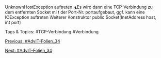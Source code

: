 UnknownHostException auftreten
◮Es wird dann eine TCP-Verbindung zu dem entfernten Socket mi t der Port-Nr.
portaufgebaut, ggf. kann eine IOException auftreten
Weiterer Konstruktor
public  Socket(InetAddress  host, int port)

   Tags & Topics:
   #TCP-Verbindung
   #Verbindung

[Previous: #AdvIT-Folien_34](AdvIT-Folien_34.md)

[Next: #AdvIT-Folien_34](AdvIT-Folien_34.md)